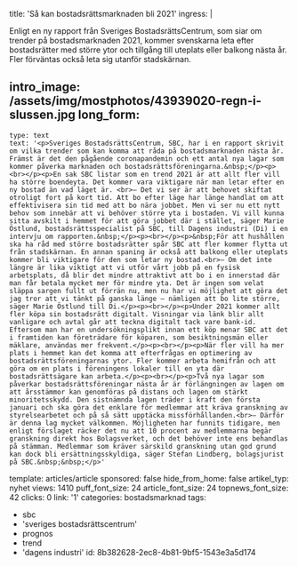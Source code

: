 title: 'Så kan bostadsrättsmarknaden bli 2021'
ingress: |
  <p>Enligt en ny rapport från Sveriges BostadsrättsCentrum, som siar om trender på bostadsmarknaden 2021, kommer svenskarna leta efter bostadsrätter med större ytor och tillgång till uteplats eller balkong nästa år. Fler förväntas också leta sig utanför stadskärnan.
  </p>
  
intro_image: /assets/img/mostphotos/43939020-regn-i-slussen.jpg
long_form:
  -
    type: text
    text: '<p>Sveriges BostadsrättsCentrum, SBC, har i en rapport skrivit om vilka trender som kan komma att råda på bostadsmarknaden nästa år. Främst är det den pågående coronapandemin och ett antal nya lagar som kommer påverka marknaden och bostadsrättsföreningarna.&nbsp;</p><p><br></p><p>En sak SBC listar som en trend 2021 är att allt fler vill ha större boendeyta. Det kommer vara viktigare när man letar efter en ny bostad än vad läget är. <br>– Det vi ser är att behovet skiftat otroligt fort på kort tid. Att bo efter läge har länge handlat om att effektivisera sin tid med att bo nära jobbet. Men vi ser nu ett nytt behov som innebär att vi behöver större yta i bostaden. Vi vill kunna sitta avskilt i hemmet för att göra jobbet där i stället, säger Marie Östlund, bostadsrättsspecialist på SBC, till Dagens industri (Di) i en intervju om rapporten.&nbsp;</p><p><br></p><p>&nbsp;För att hushållen ska ha råd med större bostadsrätter spår SBC att fler kommer flytta ut från stadskärnan. En annan spaning är också att balkong eller uteplats kommer bli viktigare för den som letar ny bostad.<br>– Om det inte längre är lika viktigt att vi utför vårt jobb på en fysisk arbetsplats, då blir det mindre attraktivt att bo i en innerstad där man får betala mycket mer för mindre yta. Det är ingen som velat släppa sargen fullt ut förrän nu, men nu har vi möjlighet att göra det jag tror att vi tänkt på ganska länge – nämligen att bo lite större, säger Marie Östlund till Di.</p><p><br></p><p>Under 2021 kommer allt fler köpa sin bostadsrätt digitalt. Visningar via länk blir allt vanligare och avtal går att teckna digitalt tack vare bank-id. Eftersom man har en undersökningsplikt innan ett köp menar SBC att det i framtiden kan företrädare för köparen, som besiktningsmän eller mäklare, användas mer frekvent.</p><p><br></p><p>När fler vill ha mer plats i hemmet kan det komma att efterfrågas en optimering av bostadsrättsföreningarnas ytor. Fler kommer arbeta hemifrån och att göra om en plats i föreningens lokaler till en yta där bostadsrättsägare kan arbeta.</p><p><br></p><p>Två nya lagar som påverkar bostadsrättsföreningar nästa år är förlängningen av lagen om att årsstämmor kan genomföras på distans och lagen om stärkt minoritetsskydd. Den sistnämnda lagen träder i kraft den första januari och ska göra det enklare för medlemmar att kräva granskning av styrelsearbetet och på så sätt upptäcka missförhållanden.<br>– Därför är denna lag mycket välkommen. Möjligheten har funnits tidigare, men enligt förslaget räcker det nu att 10 procent av medlemmarna begär granskning direkt hos Bolagsverket, och det behöver inte ens behandlas på stämman. Medlemmar som kräver särskild granskning utan god grund kan dock bli ersättningsskyldiga, säger Stefan Lindberg, bolagsjurist på SBC.&nbsp;&nbsp;</p>'
template: articles/article
sponsored: false
hide_from_home: false
artikel_typ: nyhet
views: 1410
puff_font_size: 24
article_font_size: 24
topnews_font_size: 42
clicks: 0
link: '1'
categories: bostadsmarknad
tags:
  - sbc
  - 'sveriges bostadsrättscentrum'
  - prognos
  - trend
  - 'dagens industri'
id: 8b382628-2ec8-4b81-9bf5-1543e3a5d174
